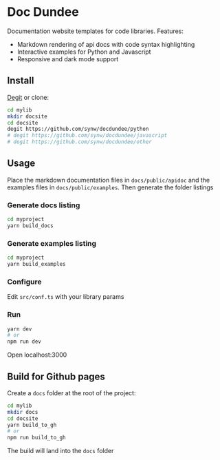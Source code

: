 # Doc Dundee

Documentation website templates for code libraries. Features:

 - Markdown rendering of api docs with code syntax highlighting
 - Interactive examples for Python and Javascript
 - Responsive and dark mode support

 ## Install

[Degit](https://github.com/Rich-Harris/degit) or clone:

 ```bash
cd mylib
mkdir docsite
cd docsite
degit https://github.com/synw/docdundee/python
# degit https://github.com/synw/docdundee/javascript
# degit https://github.com/synw/docdundee/other
 ```

## Usage

Place the markdown documentation files in `docs/public/apidoc` and the examples files
in `docs/public/examples`. Then generate the folder listings

### Generate docs listing

```bash
cd myproject
yarn build_docs
```

### Generate examples listing

```bash
cd myproject
yarn build_examples
```

### Configure

Edit `src/conf.ts` with your library params

### Run

```bash
yarn dev
# or
npm run dev
```

Open localhost:3000

## Build for Github pages

Create a `docs` folder at the root of the project:

```bash
cd mylib
mkdir docs
cd docsite
yarn build_to_gh
# or
npm run build_to_gh
```

The build will land into the `docs` folder

